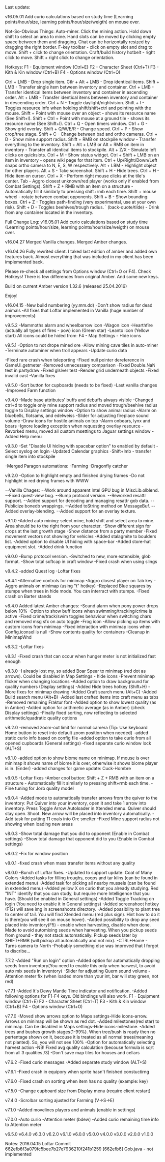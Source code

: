 Last update:

v16.05.01
Add curio calculations based on study time (Learning points/hour/size, learning points/hour/size/weigth) on mouse over.

Not-So-Obvious Things:
Auto-miner. Click the mining action. Hold down shift to select an area to mine.
Hand slots can be moved by clicking empty space between them and dragging.
Chat can be horizontally resized by dragging the right border.
F-key toolbar - click on empty slot and drag to move. Shift + click to change orientation.
Craft/build history hotbelt - right click to move. Shift + right click to change orientation.

Hotkeys:
F1 - Equipment window (Ctrl+E)
F2 - Character Sheet (Ctrl+T)
F3 - Kith & Kin window (Ctrl+B)
F4 - Options window (Ctrl+O)

Ctrl + LMB - Drop single item.
Ctlr + Alt + LMB - Drop identical items.
Shift + LMB - Transfer single item between inventory and container.
Ctrl + LMB - Transfer identical items between inventory and container in ascending order.
Alt + LMB - Transfer identical items between inventory and container in descending order.
Ctrl + N - Toggle daylight/nightvision.
Shift + I - Toggles resource info when holding shift/shift+ctrl and pointing with the mouse.
Shift + Point with mouse over an object - shows its resource name (See Shift+I).
Shift + Ctrl + Point with mouse at a ground tile - shows its resource name (See Shift+I).
Ctrl + Q - Open timers window.
Ctrl + G - Show grid overlay.
Shift + Q/W/E/R - Change speed.
Ctrl + P - Show crop/tree stage.
Shift + C - Change between bad and ortho cameras.
Ctrl + D - Show mine support radius.
Shift + RMB on stockpile window - Transfer everything to the inventory.
Shift + Alt + LMB or Alt + RMB on item in inventory - Transfer all identical items to stockpile.
Alt + Z/X - Simulate left clicks on quickslots.
Ctrl + M - Show status widget.
Ctrl + Shift + LMB on an item in inventory - opens wiki page for that item.
Ctrl + Up/Right/Down/Left snaps ortho camera to N, E, S, W respectively.
Alt + LBM - Highlight object for other players.
Alt + S - Take screenshot.
Shift + H - Hide trees.
Ctrl + H - Hide item on cursor.
Ctrl + X - Perform right mouse clicks at the tile's center.
Tab - Aggro closest unknown/red player (works only if enabled from Combat Settings).
Shift + Z + RMB with an item on a structure - Automatically fill it similarly to pressing shift+rmb each time.
Shift + mouse wheel - rotate between combat opponents.
Shift + B - Show bounding boxes.
Ctrl + Z - Toggles path-finding (very experimental, use at your own risk).
Shift + D - Toggles beehives/trough radius.
` (back-quote/tilde) - Drink from any container located in the inventory.

Full Change Log:
v16.05.01
Add curio calculations based on study time (Learning points/hour/size, learning points/hour/size/weigth) on mouse over.

v16.04.27
Merged Vanilla changes.
Merged Amber changes.

v16.04.26
Fully rewrited client. I taked last edition of amber and added own features back.
Almost everything that was included in my client has been implemented back.

Please re-check all settings from Options window (Ctrl+O or F4).
Check Hotkeys! There is few differences from original Amber. And some new keys.

Build on current Amber version 1.32.6 (released 25.04.2016)

Enjoy!
 
v16.04.15
-New build numbering (yy.mm.dd)
-Don't show radius for dead animals
-All fixes that Loftar implemented in Vanilla (huge number of improvements)
 
v9.5.2
-Mammoths alarm and wheelbarrow icon
-Wagon icon
-Hearthfire (actually all types of fires - pow) icon (Green star)
-Leanto icon (Yellow start)
All icons could be hided from: F4 - Map Settings - Hide icons

v9.5.1
-Option to not drope mined ore
-Allow mining cave tiles in auto-miner
-Terminate autominer when troll appears
-Update curio data

-Fixed rare crash when teleporting
-Fixed null pointer dereference in GameUI.getmeter
-Removed unnecessary comparison
-Fixed Double.NaN test in partydraw
-Fixed glslver test
-Render grid underneath objects
-Fixed invalid cast
-Vanilla fixes

v9.5.0
-Sort button for cupboards (needs to be fixed)
-Last vanilla changes
-Improved Farm function

v9.4.0
-Made base attributes' buffs and debuffs always visible
-Changed ctrl+d to toggle only mine support radius and moved trough/beehive radius toggle to Display settings window
-Option to show animal radius
-Alarm on bluebells, flotsams, and edelweiss
-Slider for adjusting fireplace sound volume
-Draw icons for hostile animals on top
-Alarm onbears, lynx and boars
-Ignore loading exception when requesting overlay resource 
-Revorked menu, moved all custom msettings to Jaguar settings window
-Added Help menu

v9.3.0
-Set "Disable UI hiding with spacebar option" to enabled by default
-Select syslog on login
-Updated Calendar graphics
-Shift+lmb - transfer single item into stockpile

-Merged Paragon automations:
-Farming
-Dragonfly catcher

v9.2.0
-Option to highlight empty and finished drying frames
-Do not highlight in red drying frames with WWW

--Vanilla Chages:
--Work around apparent Intel GPU bug in MiscLib.olblend.
--Fixed quest-view bug.
--Bump protocol version.
--Reworked resattr support.
--Added support for decoding and managing resattr gob data.
--Publicize bonedb wrappings.
--Added toString method on MessageBuf.
--Added overlay-blending.
--Added support for an overlay texture.

v9.1.0
-Added auto mining: select mine, hold shift and select area to mine. Area should be to the right from your character.
-Show different sign for crops at the last growth stage
-Show distance from a party member
-Fixed movement vectors not showing for vehicles
-Added stalagmite to boulders list.
-Added option to disable UI hiding with space-bar
-Added store-hat equipment slot.
-Added drink function

v9.0.0
-Bump protocol version.
-Switched to new, more extensible, glob format.
-Show total softcap in craft window
-Fixed crash when using slings

v8.4.2
-added Quest log
-Loftar fixes

v8.4.1
-Alternative controls for minimap
-Aggro closest player on Tab key
-Aggro animals on minimap (using "t" hotkey)
-Replaced Blue squares by stumps when trees in hide mode. You can interract with stumps.
-Fixed crash on Barter stands

v8.4.0
Added latest Amber changes:
-Sound alarm when pony power drops below 10%
-Option to show buff icons when swimming/tracking/crime is active
-Fixed crime/track/swim toggles behaviour when switching chars and removed msg sfx on auto toggle
-Frog icon
-Allow picking up items with custom icons from minimap
-Fixed interaction with minimap icons when Config.iconsel is null
-Show contents quality for containers
-Cleanup in MinimapWnd

v8.3.2
-Loftar fixes

v8.3.1
-Fixed crash that can occur when hunger meter is not initialized fast enough

v8.3.0
-I already lost my, so added Boar Spear to minimap (red dot as arrows). Could be disabled in Map Settings - hide icons
-Prevent minimap flicker when changing locations
-Added option to draw background for quality numbers (Display settings)
-Added Hide trees hotkey (Shift+H)
-More fixes for minimap drawing
-Added Craft search menu (Alt+C)
-Added Build search menu (Alt+B)
-Added last crafted items into craft menu as tabs
-Removed remaining Fraktur font
-Added option to show lowest quality (as in Amber)
-Added option for arithmetic average (as in Amber) (check Display settings)
-Finally fixed sorting, now reflecting to selected arithmetic/quadratic quality options

v8.2.0
-removed zoom-out limit for normal camera (Tip: Use keyboard Home button to reset into default zoom position when needed)
-added static curio info based on config file
-added option to take curio from all opened cupboards (General settings)
-fixed separate curio window lock (ALT+S)

v8.1.0
-added option to show biome name on minimap. If mouse is over minimap it shows name of biome it is over, otherwise it shows biome player is in. (Ender)
-added changes for game update: Cuck-Hombre

v8.0.5
-Loftar fixes
-Amber cool button: Shift + Z + RMB with an item on a structure - Automatically fill it similarly to pressing shift+rmb each time.
-Fine tuning for Jorb quality model

v8.0.4
-Added mode to automatically transfer arrows from the quiver to the inventory:
 Put Quiver into your inventory, open it and take 1 arrow into inventory.
 Press Toggle Arrow Autoloader in Xtended menu.
 Quiver should stay open. Shoot. New arrow will be placed into inventory automatically.
-Add task for putting 11 coals into Ore smelter
-Fixed Mine support radius not showing when loading new areas

v8.0.3
-Show total damage that you did to opponent (Enable in Combat settings)
-Show total damage that opponent did to you (Enable in Combat settings)

v8.0.2
-Fix for window position

v8.0.1
-fixed crash when mass transfer items without any quality

v8.0.0
-Bunch of Loftar fixes.
-Updated to support update: Coat of Many Colors
-Added tasks for filling troughs, coops and tar kilns (can be found in extended menu)
-Added task for picking all nearby mussels (can be found in extended menu)
-Added yellow X on curio that you already studying. Red "INT" identify that you can study, but require more Intelligence that you have. (Should be enabled in General settings)
-Added Toggle Tracking on login (You need to enable it in General settings)
-Added screenshoot hotkey (F12) will save img in screenshoots directory.
-Added possibility to plant tree to center of tail. You will find Xtended menu (red plus sign). Hint how to do it is there(you will see it on mouse hover).
-Added possibility to drop any seed placed into inventory(F5) - enable when harvesting, disable when done. Made to avoid automixing seeds when harvesting. When you pickup seeds from ground - they not stack automatically.
Pickup seeds later by SHIFT+RMB (will pickup all automatically and not mix).
-CTRL+Home - Turns camera to North
-Probably something else was improved that I forgot to discribe...

7.7.2
-Added "Run on login" option
-Added option for automatically dropping seeds from inventory(You need to enable this only when harwest, to avoid auto mix seeds in inventory)
-Slider for adjusting Quern sound volume
-Attention meter fix (when loaded more than your int, bar will stay green, not red)

v7.7.1
-Added It's Dewy Mantle Time indicator and notification.
-Added following options for F1-F4 keys. Old bindings will also work.
	F1 - Equipment window (Ctrl+E)
	F2 - Character Sheet (Ctrl+T)
	F3 - Kith & Kin window (Ctrl+B)
	F4 - Options window (Ctrl+O)

v7.7.0
-Moved show arrows option to Maps settings-Hide icons-arrow. Arrows on minimap will be shown as red dot.
-Added milestones(red star) to minimap. Can be disabled in Maps settings-Hide icons-milestone.
-Added trees and bushes growth stages(1-99%). When tree/bush is ready then no pertentage shown on it, becouse it is treated as all normal trees(meaning not planted). So, you will not see 100%
-Option for automatically selecting harvest action
-NB! Fixed avg quality calculation (becouse formula is sqrt from all 3 qualities /3)
-Don't save map tiles for houses and cellars

v7.6.2
-Fixed curio messages
-Added separate study window (ALT+S)

v7.6.1
-Fixed crash in equipory when sprite hasn't finished constuctirng

v7.6.0
-Fixed crash on sorting when item has no quality (example: key)

v7.5.0
-Change cupboard size from Display menu (require client restart)

v7.4.0
-Scrolbar sorting ajusted for Farming (V->S->E)

v7.1.0
-Added movelines players and animals (enable in settings)

v7.0.0
-Auto curio
-Attention meter (bdew)
-Added curio remaining time info to Attention meter


v6.5.0
v6.4.0
v6.3.0
v6.2.0
v6.1.0
v6.0.0
v5.0.0
v4.0.0
v3.0.0
v2.0.0
v1.0.0

Notes:
2016.04.15
Loftar Commit 662efb6f3a079fc5bee7b27e7936210f241b1259 [662efb6]
Gob.java - not implemented